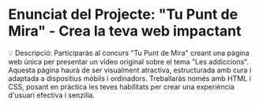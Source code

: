 # Enunciat del Projecte: "Tu Punt de Mira" - Crea la teva web impactant
💡 Descripció: Participaràs al concurs "Tu Punt de Mira" creant una pàgina web única per presentar un vídeo original sobre el tema "Les addiccions". 
Aquesta pàgina haurà de ser visualment atractiva, estructurada amb cura i adaptada a dispositius mòbils i ordinadors. Treballaràs només amb HTML i CSS, posant en pràctica les teves habilitats per crear una experiència d'usuari efectiva i senzilla.
